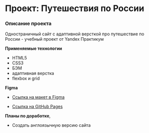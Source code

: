# Проект: Путешествия по России

### Описание проекта
Одностраничный сайт с адаптивной версткой про путешествие по России - учебный проект от Yandex Практикум

**Применяемые технологии**

* HTML5 
* CSS3 
* БЭМ 
* адаптивная верстка 
* flexbox и grid

**Figma**

* [Ссылка на макет в Figma](https://www.figma.com/file/5S2WSbEFL6awjVWJ0NWL8Q/Sprint-3_-Russia-_-desktop-mobile?node-id=28503%3A0)

* [Ссылка на GitHub Pages](https://whoodle-doodle.github.io/russian-travel/index.html)

**Планы по доработке**,
* Создать англоязычную версию сайта 

